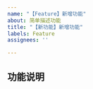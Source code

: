 ```yaml
---
name: "【Feature】新增功能"
about: 简单描述功能
title: "【新功能】新增功能"
labels: Feature
assignees: ''

---
```


## 功能说明

<!-- 介绍新功能要解决什么问题 -->
